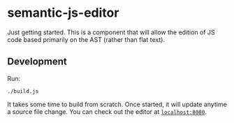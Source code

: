 # semantic-js-editor

Just getting started. This is a component that will allow the edition of JS code
based primarily on the AST (rather than flat text).

## Development

Run:

    ./build.js

It takes some time to build from scratch. Once started, it will update anytime
a source file change. You can check out the editor at
[`localhost:8080`](http://localhost:8080).
